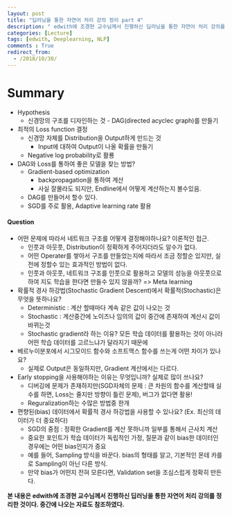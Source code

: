 ```yaml
---
layout: post
title: "딥러닝을 통한 자연어 처리 강의 정리 part 4"
description: " edwith에 조경현 교수님께서 진행하신 딥러닝을 통한 자연어 처리 강의를 정리, Summary, Questions 부분"
categories: [Lecture]
tags: [edwith, Deeplearning, NLP]
comments : True
redirect_from:
  - /2018/10/30/
---
```



# Summary

- Hypothesis 
  - 신경망의 구조를 디자인하는 것 - DAG(directed acyclec graph)를 만들기
- 최적의 Loss function 결정
  - 신경망 자체를 Distribution을 Output하게 만드는 것 
    - Input에 대하여 Output이 나올 확률을 만들기
  - Negative log probability로 활룡
- DAG와 Loss를 통하여 좋은 모델을 찾는 방법?
  - Gradient-based optimization
    - backpropagation을 통하여 계산
    - 사실 잘몰라도 되지만, Endline에서 어떻게 계산하는지 볼수있음.
  - DAG를 만들어서 할수 있다.
  - SGD를 주로 활용, Adaptive learning rate 활용



#### Question

- 어떤 문제에 따라서 네트워크 구조를 어떻게 결정해야하나요? 이론적인 접근.
  - 인풋과 아웃풋, Distribution이 정확하게 주어지더라도 알수가 없다.
  - 어떤 Operater를 쌓아서 구조를 만들었는지에 따라서 조금 정할순 있지만, 실전에 정할수 있는 효과적인 방법이 없다.
  - 인풋과 아웃풋, 네트워크 구조를 인풋으로 활용하고 모델의 성능을 아웃풋으로 하여 지도 학습을 한다면 만들수 있지 않을까? => Meta learning
- 확률적 경사 하강법(Stochastic Gradient Descent)에서 확률적(Stochastic)은 무엇을 뜻하나요?
  - Deterministic : 계산 할때마다 계속 같은 값이 나오는 것
  - Stochastic : 계산중간에 노이즈나 임의의 값이 중간에 존재하여 계산시 값이 바뀌는것
  - Stochastic gradient라 하는 이유? 모든 학습 데이터를 활용하는 것이 아니라 어떤 학습 데이터를 고르느냐가 달라지기 때문에
- 베르누이분포에서 시그모이드 함수와 소프트맥스 함수를 쓰는게 어떤 차이가 있나요?
  - 실제로 Output은 동일하지만, Gradient 계산에서는 다르다.
- Early stopping을 사용해야하는 이유는 무엇입니까? 실제로 많이 쓰나요?
  - 디버깅에 문제가 존재하지만(SGD자체의 문제 : 큰 차원의 함수를 계산할때 실수를 하면, Loss는 줄지만 방향이 틀린 문제), 버그가 없다면 활용!
  - Reguralization하는 수많은 방법중 한개
- 편향된(bias) 데이터에서 확률적 경사 하강법을 사용할 수 있나요? (Ex. 최신의 데이터가 더 중요하다)
  - SGD의 중점 : 정확한 Gradient를 계산 못하니까 일부를 통해서 근사치 계산
  - 중요한 포인트가 학습 데이터가 독립적인 가정, 질문과 같이 bias한 데이터인 경우에는 어떤 bias인지가 중요
  - 예를 들어, Sampling 방식을 바꾼다. bias의 형태를 알고, 기본적인 몬테 카를로 Sampling이 아닌 다른 방식. 
  - 만약 bias가 어떤지 전혀 모른다면, Validation set을 조심스럽게 정확히 만든다.

**본 내용은 edwith에 조경현 교수님께서 진행하신 딥러닝을 통한 자연어 처리 강의를 정리한 것이다. 중간에 나오는 자료도 참조하였다.**